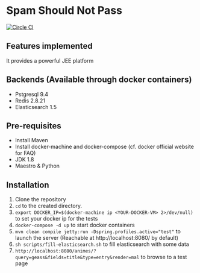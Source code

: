 # Spam Should Not Pass
[![Circle CI](https://circleci.com/gh/v4lproik/spamshouldnotpass/tree/master.svg?style=shield)](https://circleci.com/gh/v4lproik/googanime-backend/tree/master)

## Features implemented

It provides a powerful JEE platform

## Backends (Available through docker containers)

- Pstgresql 9.4
- Redis 2.8.21
- Elasticsearch 1.5

## Pre-requisites

- Install Maven 
- Install docker-machine and docker-compose (cf. docker official website for FAQ)
- JDK 1.8
- Maestro & Python

## Installation

1. Clone the repository
2. `cd` to the created directory.
3. `export DOCKER_IP=$(docker-machine ip <YOUR-DOCKER-VM> 2>/dev/null)` to set your docker ip for the tests
4. `docker-compose -d up` to start docker containers
5. `mvn clean compile jetty:run -Dspring.profiles.active="test"` to launch the server (Reachable at http://localhost:8080/ by default)
6. `sh scripts/fill-elasticsearch.sh` to fill elasticsearch with some data
7. `http://localhost:8080/animes/?query=geass&fields=title&type=entry&render=mal` to browse to a test page
